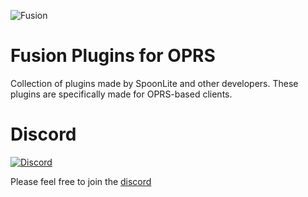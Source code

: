 ![Fusion](https://github.com/FusionClient/plugin-release/blob/master/Fusion_transparent.gif)
# Fusion Plugins for OPRS
Collection of plugins made by SpoonLite and other developers. These plugins are specifically made for OPRS-based clients.
# Discord 
[![Discord](https://img.shields.io/discord/903909598317121557.svg)](https://discord.gg/UBMDQ6WjYq)

Please feel free to join the [discord](https://discord.gg/UBMDQ6WjYq)
